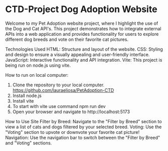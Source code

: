 # CTD-Project Dog Adoption Website

Welcome to my Pet Adoption website project, where I highlight the use of the Dog and Cat API's. 
This project demonstrates how to integrate external APIs into a web application and provides functionality for users to explore different dog breeds and vote on their favorite cat pictures.

Technologies Used
HTML: Structure and layout of the website.
CSS: Styling and design to ensure a visually appealing and user-friendly interface.
JavaScript: Interactive functionality and API integration.
Vite: This project is being run on node.js using vite. 

How to run on local computer: 

1. Clone the repository to your local computer.
https://github.com/lauraeliosa/PetAdoption-CTD
2. Install node.js
3. Install vite
4. To start with vite use command 
npm run dev
5. Open your browser and navigate to http://localhost:5173

How to Use Site
Filter by Breed: Navigate to the "Filter by Breed" section to view a list of cats and dogs filtered by your selected breed.
Voting: Use the "Voting" section to upvote or downvote your favorite cat picture!
Navigation: Use the navigation bar to switch between the "Filter by Breed" and "Voting" sections.


